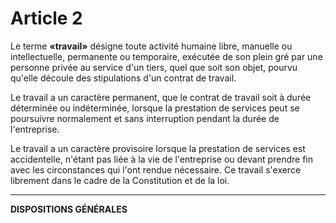 # Article 2
Le terme **«travail»** désigne toute activité humaine libre, manuelle ou
intellectuelle, permanente ou temporaire, exécutée de son plein gré par une personne
privée au service d'un tiers, quel que soit son objet, pourvu qu'elle découle des
stipulations d'un contrat de travail.

Le travail a un caractère permanent, que le contrat de travail soit à durée déterminée
ou indéterminée, lorsque la prestation de services peut se poursuivre normalement et
sans interruption pendant la durée de l'entreprise.

Le travail a un caractère provisoire lorsque la prestation de services est accidentelle,
n'étant pas liée à la vie de l'entreprise ou devant prendre fin avec les circonstances qui
l'ont rendue nécessaire. Ce travail s'exerce librement dans le cadre de la Constitution
et de la loi.
***
**DISPOSITIONS GÉNÉRALES**